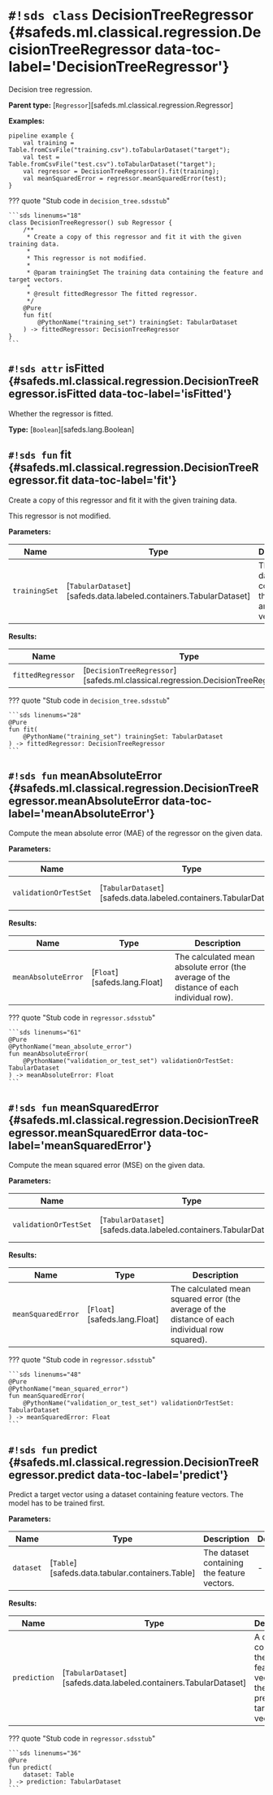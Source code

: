 # `#!sds class` DecisionTreeRegressor {#safeds.ml.classical.regression.DecisionTreeRegressor data-toc-label='DecisionTreeRegressor'}

Decision tree regression.

**Parent type:** [`Regressor`][safeds.ml.classical.regression.Regressor]

**Examples:**

```sds hl_lines="4"
pipeline example {
    val training = Table.fromCsvFile("training.csv").toTabularDataset("target");
    val test = Table.fromCsvFile("test.csv").toTabularDataset("target");
    val regressor = DecisionTreeRegressor().fit(training);
    val meanSquaredError = regressor.meanSquaredError(test);
}
```

??? quote "Stub code in `decision_tree.sdsstub`"

    ```sds linenums="18"
    class DecisionTreeRegressor() sub Regressor {
        /**
         * Create a copy of this regressor and fit it with the given training data.
         *
         * This regressor is not modified.
         *
         * @param trainingSet The training data containing the feature and target vectors.
         *
         * @result fittedRegressor The fitted regressor.
         */
        @Pure
        fun fit(
            @PythonName("training_set") trainingSet: TabularDataset
        ) -> fittedRegressor: DecisionTreeRegressor
    }
    ```

## `#!sds attr` isFitted {#safeds.ml.classical.regression.DecisionTreeRegressor.isFitted data-toc-label='isFitted'}

Whether the regressor is fitted.

**Type:** [`Boolean`][safeds.lang.Boolean]

## `#!sds fun` fit {#safeds.ml.classical.regression.DecisionTreeRegressor.fit data-toc-label='fit'}

Create a copy of this regressor and fit it with the given training data.

This regressor is not modified.

**Parameters:**

| Name | Type | Description | Default |
|------|------|-------------|---------|
| `trainingSet` | [`TabularDataset`][safeds.data.labeled.containers.TabularDataset] | The training data containing the feature and target vectors. | - |

**Results:**

| Name | Type | Description |
|------|------|-------------|
| `fittedRegressor` | [`DecisionTreeRegressor`][safeds.ml.classical.regression.DecisionTreeRegressor] | The fitted regressor. |

??? quote "Stub code in `decision_tree.sdsstub`"

    ```sds linenums="28"
    @Pure
    fun fit(
        @PythonName("training_set") trainingSet: TabularDataset
    ) -> fittedRegressor: DecisionTreeRegressor
    ```

## `#!sds fun` meanAbsoluteError {#safeds.ml.classical.regression.DecisionTreeRegressor.meanAbsoluteError data-toc-label='meanAbsoluteError'}

Compute the mean absolute error (MAE) of the regressor on the given data.

**Parameters:**

| Name | Type | Description | Default |
|------|------|-------------|---------|
| `validationOrTestSet` | [`TabularDataset`][safeds.data.labeled.containers.TabularDataset] | The validation or test set. | - |

**Results:**

| Name | Type | Description |
|------|------|-------------|
| `meanAbsoluteError` | [`Float`][safeds.lang.Float] | The calculated mean absolute error (the average of the distance of each individual row). |

??? quote "Stub code in `regressor.sdsstub`"

    ```sds linenums="61"
    @Pure
    @PythonName("mean_absolute_error")
    fun meanAbsoluteError(
        @PythonName("validation_or_test_set") validationOrTestSet: TabularDataset
    ) -> meanAbsoluteError: Float
    ```

## `#!sds fun` meanSquaredError {#safeds.ml.classical.regression.DecisionTreeRegressor.meanSquaredError data-toc-label='meanSquaredError'}

Compute the mean squared error (MSE) on the given data.

**Parameters:**

| Name | Type | Description | Default |
|------|------|-------------|---------|
| `validationOrTestSet` | [`TabularDataset`][safeds.data.labeled.containers.TabularDataset] | The validation or test set. | - |

**Results:**

| Name | Type | Description |
|------|------|-------------|
| `meanSquaredError` | [`Float`][safeds.lang.Float] | The calculated mean squared error (the average of the distance of each individual row squared). |

??? quote "Stub code in `regressor.sdsstub`"

    ```sds linenums="48"
    @Pure
    @PythonName("mean_squared_error")
    fun meanSquaredError(
        @PythonName("validation_or_test_set") validationOrTestSet: TabularDataset
    ) -> meanSquaredError: Float
    ```

## `#!sds fun` predict {#safeds.ml.classical.regression.DecisionTreeRegressor.predict data-toc-label='predict'}

Predict a target vector using a dataset containing feature vectors. The model has to be trained first.

**Parameters:**

| Name | Type | Description | Default |
|------|------|-------------|---------|
| `dataset` | [`Table`][safeds.data.tabular.containers.Table] | The dataset containing the feature vectors. | - |

**Results:**

| Name | Type | Description |
|------|------|-------------|
| `prediction` | [`TabularDataset`][safeds.data.labeled.containers.TabularDataset] | A dataset containing the given feature vectors and the predicted target vector. |

??? quote "Stub code in `regressor.sdsstub`"

    ```sds linenums="36"
    @Pure
    fun predict(
        dataset: Table
    ) -> prediction: TabularDataset
    ```

